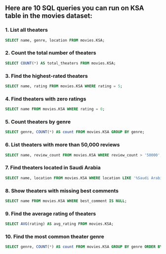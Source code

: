 ## Here are 10 SQL queries you can run on KSA table in the movies dataset:

### 1. List all theaters
```sql
SELECT name, genre, location FROM movies.KSA;
```
### 2. Count the total number of theaters
```sql
SELECT COUNT(*) AS total_theaters FROM movies.KSA;
```
### 3. Find the highest-rated theaters
```sql
SELECT name, rating FROM movies.KSA WHERE rating = 5;
```
### 4. Find theaters with zero ratings
```sql
SELECT name FROM movies.KSA WHERE rating = 0;
```
### 5. Count theaters by genre
```sql
SELECT genre, COUNT(*) AS count FROM movies.KSA GROUP BY genre;
```
### 6. List theaters with more than 50,000 reviews
```sql
SELECT name, review_count FROM movies.KSA WHERE review_count > '50000';
```
### 7. Find theaters located in Saudi Arabia
```sql
SELECT name, location FROM movies.KSA WHERE location LIKE '%Saudi Arabia%';
```
### 8. Show theaters with missing best comments
```sql
SELECT name FROM movies.KSA WHERE best_comment IS NULL;
```
### 9. Find the average rating of theaters
```sql
SELECT AVG(rating) AS avg_rating FROM movies.KSA;
```
### 10. Find the most common theater genre
```sql
SELECT genre, COUNT(*) AS count FROM movies.KSA GROUP BY genre ORDER BY count DESC LIMIT 1;
```






